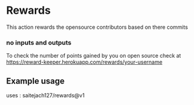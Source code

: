 # Rewards
This action rewards the opensource contributors based on there commits

### no inputs and outputs

To check the number of points gained by you on open source check at https://reward-keeper.herokuapp.com/rewards/your-username

## Example usage
uses : saitejach127/rewards@v1